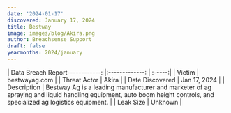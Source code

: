 ```yaml
---
date: '2024-01-17'
discovered: January 17, 2024
title: Bestway
image: images/blog/Akira.png
author: Breachsense Support
draft: false
yearmonths: 2024/january
---
```


| Data Breach Report------------:     |:-------------:    | :-----:|
| Victim      | bestwayag.com      | 
| Threat Actor      | Akira      | 
| Date Discovered      | Jan 17, 2024      | 
| Description      | Bestway Ag is a leading manufacturer and marketer of ag spraying and liquid handling equipment, auto boom height controls, and specialized ag logistics equipment.      | 
| Leak Size      | Unknown      | 

